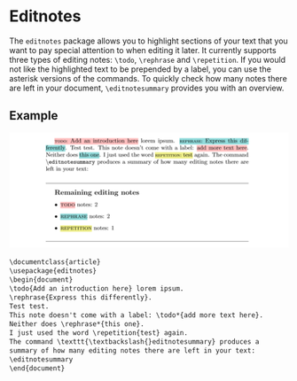 # Editnotes

The `editnotes` package allows you to highlight sections of your text that you want to pay special attention to when editing it later.
It currently supports three types of editing notes: `\todo`, `\rephrase` and `\repetition`.
If you would not like the highlighted text to be prepended by a label, you can use the asterisk versions of the commands.
To quickly check how many notes there are left in your document, `\editnotesummary` provides you with an overview.

## Example

![Screenshot of the output of the code below](https://github.com/verenablaschke/tex-packages/blob/main/editnotes/editnotes-demo.png)

```
\documentclass{article}
\usepackage{editnotes}
\begin{document}
\todo{Add an introduction here} lorem ipsum.
\rephrase{Express this differently}.
Test test.
This note doesn't come with a label: \todo*{add more text here}.
Neither does \rephrase*{this one}.
I just used the word \repetition{test} again.
The command \texttt{\textbackslash{}editnotesummary} produces a summary of how many editing notes there are left in your text:
\editnotesummary
\end{document}
```
